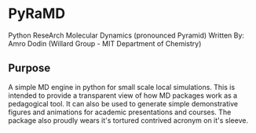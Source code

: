 # PyRaMD
Python ReseArch Molecular Dynamics (pronounced Pyramid)
Written By: Amro Dodin (Willard Group - MIT Department of Chemistry)

## Purpose
A simple MD engine in python for small scale local simulations. 
This is intended to provide a transparent view of how MD packages work as a pedagogical tool. 
It can also be used to generate simple demonstrative figures and animations for academic presentations and courses.
The package also proudly wears it's tortured contrived acronym on it's sleeve.
